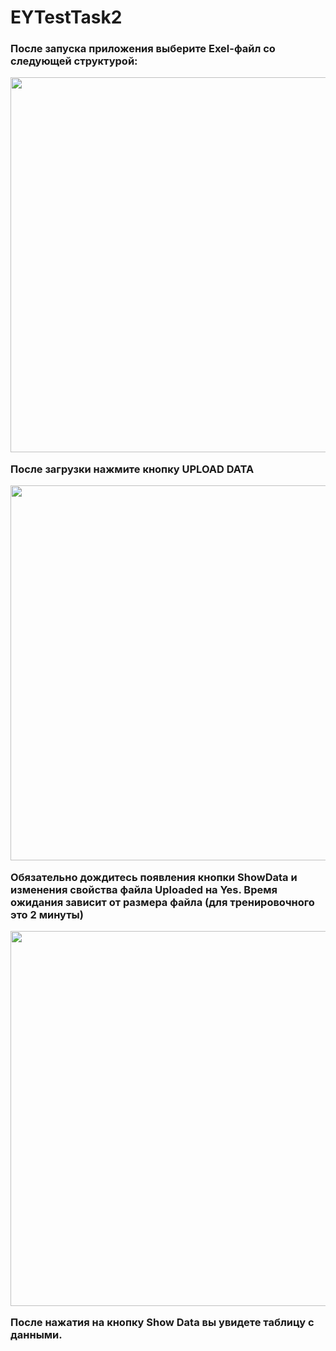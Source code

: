 # EYTestTask2
<h3>После запуска приложения выберите Exel-файл со следующей структурой:
<p align="center">
  <img src="https://image.ibb.co/cE1Zdc/1.png" width="600"/>
</p>
После загрузки нажмите кнопку UPLOAD DATA
<p align="center">
  <img src="https://image.ibb.co/dbBmPH/2.png" width="600"/>
</p>

<b>Обязательно дождитесь появления кнопки ShowData и изменения свойства файла Uploaded на Yes.</b>
  Время ожидания зависит от размера файла (для тренировочного это 2 минуты)
  <p align="center">
  <img src="https://image.ibb.co/hVAfjH/3.png" width="600"/>
</p>
После нажатия на кнопку Show Data вы увидете таблицу с данными.</h3>
